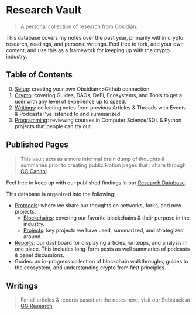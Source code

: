 # Research Vault
>A personal collection of research from Obsidian.

This database covers my notes over the past year, primarily within crypto research, readings, and personal writings. 
Feel free to fork, add your own content, and use this as a framework for keeping up with the crypto industry.

## Table of Contents
0. [Setup](https://github.com/yohangglobal/research-vault/tree/main/-setup): creating your own Obsidian<>Github connection.
1. [Crypto](https://github.com/yohangglobal/research-vault/tree/main/Crypto): covering Guides, DAOs, DeFi, Ecosystems, and Tools to get a user with any level of experience up to speed.
2. [Writings](https://github.com/yohangglobal/research-vault/tree/main/Writings): collecting notes from previous Articles & Threads with Events & Podcasts I've listened to and summarized.
3. [Programming](https://github.com/yohangglobal/research-vault/tree/main/Programming): reviewing courses in Computer Science/SQL & Python projects that people can try out.

## Published Pages
>This vault acts as a more informal brain dump of thoughts & summaries prior to creating public Notion pages that I share through [GG Capital](https://ggcapital.io/research).

Feel free to keep up with our published findings in our [Research Database](https://ggcapital.notion.site/Research-b47b51d18e994fadaa17467f84a0cd09).

This database is organized into the following:
- [Protocols](https://ggcapital.notion.site/Protocols-124ee578be7649209a994d0f1bcad0f7): where we share our thoughts on networks, forks, and new projects.
  - [Blockchains](https://ggcapital.notion.site/a5e1891050ce4fb8ab74d5511794a63b?v=e42f884bbbbf4e419760eb23667ce1b0): covering our favorite blockchains & their purpose in the industry.
  - [Projects](https://ggcapital.notion.site/5e0b376d344e4a74a31b98e5706a1d95?v=d444a0a8266f4d5ab6656ca424d80c83): key projects we have used, summarized, and strategized around.
- [Reports](https://ggcapital.notion.site/Reports-bff5f2299bc84f8ca7c693e56d1d2ed7): our dashboard for displaying articles, writeups, and analysis in one place. This includes long-form posts as well summaries of podcasts & panel discussions.  
- Guides: an in-progress collection of blockchain walkthroughs, guides to the ecosystem, and understanding crypto from first principles.

## Writings
>For all articles & reports based on the notes here, visit our Substack at [GG Research](https://ggcapital.substack.com/)
